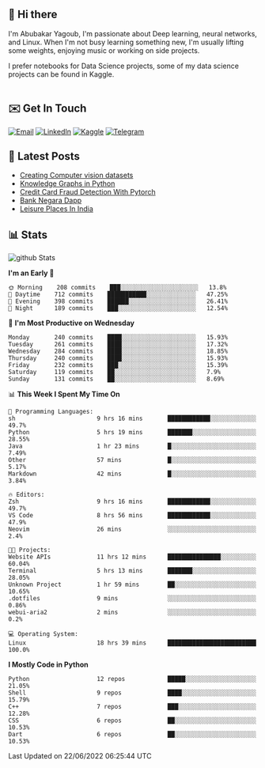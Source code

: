 ## 👋 Hi there

I'm Abubakar Yagoub, I'm passionate about Deep learning, neural networks, and
Linux. When I'm not busy learning something new, I'm usually lifting some
weights, enjoying music or working on side projects.

I prefer notebooks for Data Science projects, some of my data science projects
can be found in Kaggle. <br> <br>

## ✉️ Get In Touch

[![Email](https://img.shields.io/badge/Email-f1f1f1?style=for-the-badge&logo=gmail&logoColor=0f111a)](mailto:hi@blacksuan19.dev)
[![LinkedIn](https://img.shields.io/badge/LinkedIn-0077B5?style=for-the-badge&logo=linkedin&logoColor=white)](https://www.linkedin.com/in/blacksuan19/)
[![Kaggle](https://img.shields.io/badge/Kaggle-5acfff?style=for-the-badge&logo=kaggle&logoColor=white)](http://kaggle.com/abubakaryagob/)
[![Telegram](https://img.shields.io/badge/Telegram-2CA5E0?style=for-the-badge&logo=telegram&logoColor=white)](https://t.me/blacksuan19)

## 📩 Latest Posts

<!-- BLOG-POST-LIST:START -->
- [Creating Computer vision datasets](http://blacksuan19.dev/blog/creating-datasets/)
- [Knowledge Graphs in Python](http://blacksuan19.dev/projects/Knowledge_Graphs/)
- [Credit Card Fraud Detection With Pytorch](http://blacksuan19.dev/projects/credit-card-fraud-detection-with-pytorch/)
- [Bank Negara Dapp](http://blacksuan19.dev/projects/bank-negara/)
- [Leisure Places In India](http://blacksuan19.dev/projects/leisure-places-in-india/)
<!-- BLOG-POST-LIST:END -->

## 📊 Stats

![github Stats](https://github-readme-stats.vercel.app/api?username=blacksuan19&theme=github_dark&show_icons=true&count_private=true&custom_title=Github%20Stats&hide_border=true)

<!--START_SECTION:waka-->
**I'm an Early 🐤** 

```text
🌞 Morning    208 commits    ███░░░░░░░░░░░░░░░░░░░░░░   13.8% 
🌆 Daytime    712 commits    ███████████░░░░░░░░░░░░░░   47.25% 
🌃 Evening    398 commits    ██████░░░░░░░░░░░░░░░░░░░   26.41% 
🌙 Night      189 commits    ███░░░░░░░░░░░░░░░░░░░░░░   12.54%

```
📅 **I'm Most Productive on Wednesday** 

```text
Monday       240 commits    ████░░░░░░░░░░░░░░░░░░░░░   15.93% 
Tuesday      261 commits    ████░░░░░░░░░░░░░░░░░░░░░   17.32% 
Wednesday    284 commits    ████░░░░░░░░░░░░░░░░░░░░░   18.85% 
Thursday     240 commits    ████░░░░░░░░░░░░░░░░░░░░░   15.93% 
Friday       232 commits    ███░░░░░░░░░░░░░░░░░░░░░░   15.39% 
Saturday     119 commits    ██░░░░░░░░░░░░░░░░░░░░░░░   7.9% 
Sunday       131 commits    ██░░░░░░░░░░░░░░░░░░░░░░░   8.69%

```


📊 **This Week I Spent My Time On** 

```text
💬 Programming Languages: 
sh                       9 hrs 16 mins       ████████████░░░░░░░░░░░░░   49.7% 
Python                   5 hrs 19 mins       ███████░░░░░░░░░░░░░░░░░░   28.55% 
Java                     1 hr 23 mins        █░░░░░░░░░░░░░░░░░░░░░░░░   7.49% 
Other                    57 mins             █░░░░░░░░░░░░░░░░░░░░░░░░   5.17% 
Markdown                 42 mins             █░░░░░░░░░░░░░░░░░░░░░░░░   3.84%

🔥 Editors: 
Zsh                      9 hrs 16 mins       ████████████░░░░░░░░░░░░░   49.7% 
VS Code                  8 hrs 56 mins       ████████████░░░░░░░░░░░░░   47.9% 
Neovim                   26 mins             ░░░░░░░░░░░░░░░░░░░░░░░░░   2.4%

🐱‍💻 Projects: 
Website APIs             11 hrs 12 mins      ███████████████░░░░░░░░░░   60.04% 
Terminal                 5 hrs 13 mins       ███████░░░░░░░░░░░░░░░░░░   28.05% 
Unknown Project          1 hr 59 mins        ██░░░░░░░░░░░░░░░░░░░░░░░   10.65% 
.dotfiles                9 mins              ░░░░░░░░░░░░░░░░░░░░░░░░░   0.86% 
webui-aria2              2 mins              ░░░░░░░░░░░░░░░░░░░░░░░░░   0.2%

💻 Operating System: 
Linux                    18 hrs 39 mins      █████████████████████████   100.0%

```

**I Mostly Code in Python** 

```text
Python                   12 repos            █████░░░░░░░░░░░░░░░░░░░░   21.05% 
Shell                    9 repos             ████░░░░░░░░░░░░░░░░░░░░░   15.79% 
C++                      7 repos             ███░░░░░░░░░░░░░░░░░░░░░░   12.28% 
CSS                      6 repos             ██░░░░░░░░░░░░░░░░░░░░░░░   10.53% 
Dart                     6 repos             ██░░░░░░░░░░░░░░░░░░░░░░░   10.53%

```



 Last Updated on 22/06/2022 06:25:44 UTC
<!--END_SECTION:waka-->
